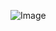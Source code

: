![Image](https://upload.wikimedia.org/wikipedia/en/thumb/e/eb/Manchester_City_FC_badge.svg/1200px-Manchester_City_FC_badge.svg.png)
